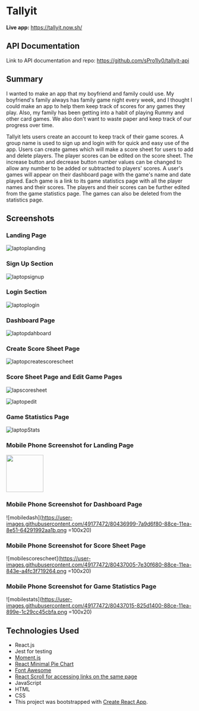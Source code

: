 # Tallyit

**Live app:** https://tallyit.now.sh/

## API Documentation 

Link to API documentation and repo: https://github.com/sPro1ly0/tallyit-api


## Summary

I wanted to make an app that my boyfriend and family could use. My boyfriend's family always has family game night every week, and I thought I could make an app to help them keep track of scores for any games they play. Also, my family has been getting into a habit of playing Rummy and other card games. We also don't want to waste paper and keep track of our progress over time.

Tallyit lets users create an account to keep track of their game scores. A group name is used to sign up and login with for quick and easy use of the app. Users can create games which will make a score sheet for users to add and delete players. The player scores can be edited on the score sheet. The increase button and decrease button number values can be changed to allow any number to be added or subtracted to players' scores. A user's games will appear on their dashboard page with the game's name and date played. Each game is a link to its game statistics page with all the player names and their scores. The players and their scores can be further edited from the game statistics page. The games can also be deleted from the statistics page.

## Screenshots

### Landing Page

![laptoplanding](https://user-images.githubusercontent.com/49177472/80436938-5346a280-88ce-11ea-9acd-fd5ae0ac420e.png)

### Sign Up Section

![laptopsignup](https://user-images.githubusercontent.com/49177472/80436944-56da2980-88ce-11ea-89fb-9f2616df3c8e.png)

### Login Section

![laptoplogin](https://user-images.githubusercontent.com/49177472/80436955-5e99ce00-88ce-11ea-94eb-b760fb64991b.png)

### Dashboard Page

![laptopdahboard](https://user-images.githubusercontent.com/49177472/80436962-635e8200-88ce-11ea-824b-286adcb3638d.png)

### Create Score Sheet Page

![laptopcreatescorescheet](https://user-images.githubusercontent.com/49177472/80436967-68233600-88ce-11ea-8807-a89ec568f8f9.png)

### Score Sheet Page and Edit Game Pages

![lapscoresheet](https://user-images.githubusercontent.com/49177472/80436974-6bb6bd00-88ce-11ea-98bf-867d55d04bf1.png)

![laptopedit](https://user-images.githubusercontent.com/49177472/80436981-6f4a4400-88ce-11ea-8074-b9cf920c2784.png)

### Game Statistics Page

![laptopStats](https://user-images.githubusercontent.com/49177472/80436986-72ddcb00-88ce-11ea-8fac-d5f2f248645c.png)

### Mobile Phone Screenshot for Landing Page

<img width="100" src="https://user-images.githubusercontent.com/49177472/80436994-75d8bb80-88ce-11ea-87a0-20b1dbe47314.png">

### Mobile Phone Screenshot for Dashboard Page

![mobiledash](https://user-images.githubusercontent.com/49177472/80436999-7a9d6f80-88ce-11ea-8e51-64291992aa1b.png  =100x20)

### Mobile Phone Screenshot for Score Sheet Page

![mobilescorescheet](https://user-images.githubusercontent.com/49177472/80437005-7e30f680-88ce-11ea-843e-a4fc3f719264.png  =100x20)

### Mobile Phone Screenshot for Game Statistics Page

![mobilestats](https://user-images.githubusercontent.com/49177472/80437015-825d1400-88ce-11ea-899e-1c29cc45cbfa.png  =100x20)


## Technologies Used

<ul>
  <li>React.js</li>
  <li>Jest for testing</li>
  <li><a href="https://momentjs.com/">Moment.js</a></li>
  <li><a href="https://github.com/toomuchdesign/react-minimal-pie-chart#readme">React Minimal Pie Chart</a></li>
  <li><a href="https://www.npmjs.com/package/@fortawesome/react-fontawesome">Font Awesome</a></li>
  <li><a href="https://github.com/fisshy/react-scroll">React Scroll for accessing links on the same page</a></li>
  <li>JavaScript</li>
  <li>HTML</li>
  <li>CSS</li>
  <li>This project was bootstrapped with <a href="https://github.com/facebook/create-react-app">Create React App</a>.</li>
</ul>

